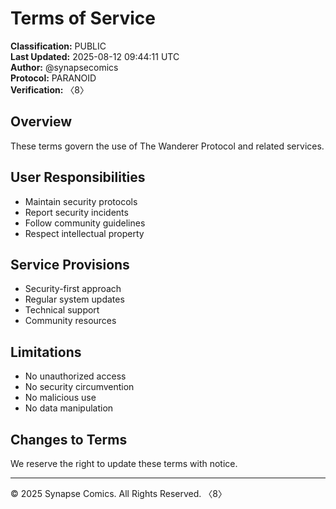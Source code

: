 # Terms of Service
**Classification:** PUBLIC  
**Last Updated:** 2025-08-12 09:44:11 UTC  
**Author:** @synapsecomics  
**Protocol:** PARANOID  
**Verification:** 〈8〉

## Overview
These terms govern the use of The Wanderer Protocol and related services.

## User Responsibilities
- Maintain security protocols
- Report security incidents
- Follow community guidelines
- Respect intellectual property

## Service Provisions
- Security-first approach
- Regular system updates
- Technical support
- Community resources

## Limitations
- No unauthorized access
- No security circumvention
- No malicious use
- No data manipulation

## Changes to Terms
We reserve the right to update these terms with notice.

---
© 2025 Synapse Comics. All Rights Reserved.
〈8〉